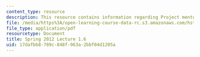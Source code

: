 ```yaml
---
content_type: resource
description: This resource contains information regarding Project mentor presentations.
file: /media/https%3A/open-learning-course-data-rc.s3.amazonaws.com/hst-s14-health-information-systems-to-improve-quality-of-care-in-resource-poor-settings-spring-2012/17dafbb8789c848f963a2bbf04d1205a_MITHST_S14S12_lec04f_1201.pdf
file_type: application/pdf
resourcetype: Document
title: Spring 2012 Lecture 1.6
uid: 17dafbb8-789c-848f-963a-2bbf04d1205a
---
```


